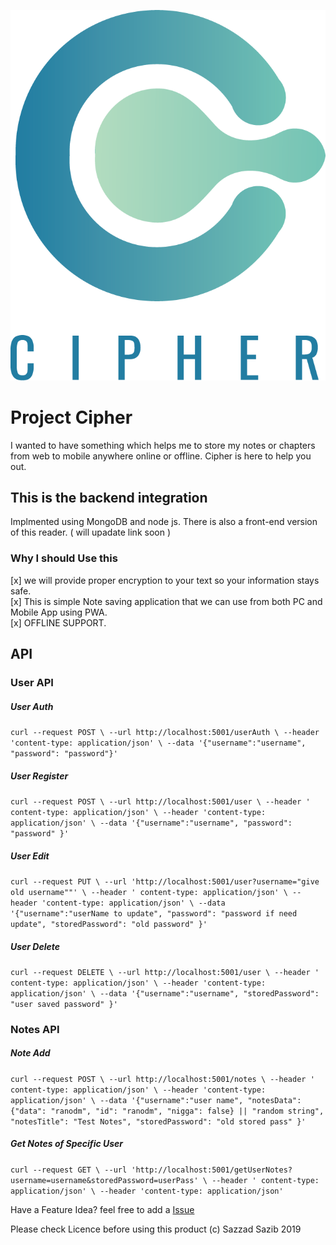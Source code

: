 ![cipher](public/cipher-logo.png)
<br/>
# Project Cipher

I wanted to have something which helps me to store my notes or chapters from web to mobile anywhere online or offline.
Cipher is here to help you out.

## This is the backend integration

Implmented using MongoDB and node js. There is also a front-end version of this reader. ( will upadate link soon )

### Why I should Use this

[x] we will provide proper encryption to your text so your information stays safe.<br/>
[x] This is simple Note saving application that we can use from both PC and Mobile App using PWA.<br/>
[x] OFFLINE SUPPORT.<br/>

## API

### User API

##### User Auth

`curl --request POST \ --url http://localhost:5001/userAuth \ --header 'content-type: application/json' \ --data '{"username":"username", "password": "password"}'`

##### User Register

`curl --request POST \ --url http://localhost:5001/user \ --header ' content-type: application/json' \ --header 'content-type: application/json' \ --data '{"username":"username", "password": "password" }'`

##### User Edit

`curl --request PUT \ --url 'http://localhost:5001/user?username="give old username""' \ --header ' content-type: application/json' \ --header 'content-type: application/json' \ --data '{"username":"userName to update", "password": "password if need update", "storedPassword": "old password" }'`

##### User Delete

`curl --request DELETE \ --url http://localhost:5001/user \ --header ' content-type: application/json' \ --header 'content-type: application/json' \ --data '{"username":"username", "storedPassword": "user saved password" }'`

### Notes API

##### Note Add

`curl --request POST \ --url http://localhost:5001/notes \ --header ' content-type: application/json' \ --header 'content-type: application/json' \ --data '{"username":"user name", "notesData": {"data": "ranodm", "id": "ranodm", "nigga": false} || "random string", "notesTitle": "Test Notes", "storedPassword": "old stored pass" }'`

##### Get Notes of Specific User

`curl --request GET \ --url 'http://localhost:5001/getUserNotes?username=username&storedPassword=userPass' \ --header ' content-type: application/json' \ --header 'content-type: application/json'`

Have a Feature Idea? feel free to add a [Issue](https://github.com/sazzadsazib/cipher-be/issues)

Please check Licence before using this product (c) Sazzad Sazib 2019
